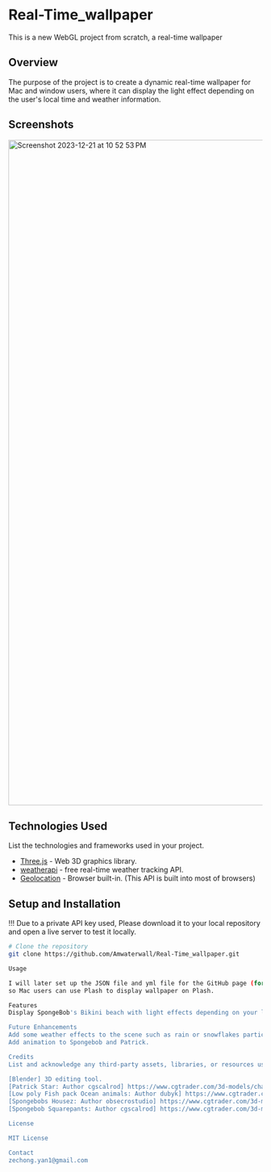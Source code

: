 # Real-Time_wallpaper

This is a new WebGL project from scratch, a real-time wallpaper

## Overview

The purpose of the project is to create a dynamic real-time wallpaper for Mac and window users,
where it can display the light effect depending on the user's local time and weather information. 

## Screenshots
<img width="1319" alt="Screenshot 2023-12-21 at 10 52 53 PM" src="https://github.com/Amwaterwall/Real-Time_wallpaper/assets/113946308/1c841f06-b3d4-4841-b36e-58ac42ccdc5e">

## Technologies Used

List the technologies and frameworks used in your project.

- [Three.js](https://threejs.org/) - Web 3D graphics library.
- [weatherapi](https://www.weatherapi.com/) - free real-time weather tracking API.
- [Geolocation](built-in) - Browser built-in. (This API is built into most of browsers)

## Setup and Installation

!!!
Due to a private API key used, 
Please download it to your local repository and open a live server to test it locally.

```bash
# Clone the repository
git clone https://github.com/Amwaterwall/Real-Time_wallpaper.git

Usage

I will later set up the JSON file and yml file for the GitHub page (for hiding the API key), 
so Mac users can use Plash to display wallpaper on Plash.

Features
Display SpongeBob's Bikini beach with light effects depending on your local time and display the local weather information. 

Future Enhancements
Add some weather effects to the scene such as rain or snowflakes particles.
Add animation to Spongebob and Patrick. 

Credits
List and acknowledge any third-party assets, libraries, or resources used in your project.

[Blender] 3D editing tool.
[Patrick Star: Author cgscalrod] https://www.cgtrader.com/3d-models/character/child/patrick-star-a1d0fea5-7b8e-4506-9ab4-e85afaadbf87
[Low poly Fish pack Ocean animals: Author dubyk] https://www.cgtrader.com/3d-models/animals/fish/low-poly-fish-pack-ocean-animals
[Spongebobs Housez: Author obsecrostudio] https://www.cgtrader.com/3d-models/character/fantasy-character/spongebobs-house
[Spongebob Squarepants: Author cgscalrod] https://www.cgtrader.com/3d-models/character/fantasy-character/spongebob-squarepants-b5d121d4-39dc-45cb-8c76-466d7141fb58

License

MIT License

Contact
zechong.yan1@gmail.com

